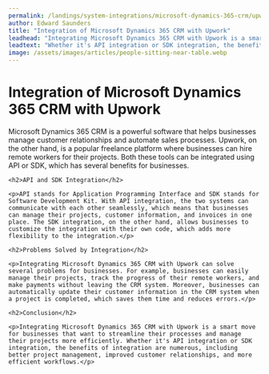 ```yaml
---
permalink: /landings/system-integrations/microsoft-dynamics-365-crm/upwork
author: Edward Saunders
title: "Integration of Microsoft Dynamics 365 CRM with Upwork"
leadhead: "Integrating Microsoft Dynamics 365 CRM with Upwork is a smart move for businesses that want to streamline their processes and manage their projects more efficiently"
leadtext: "Whether it's API integration or SDK integration, the benefits of integration are numerous, including better project management, improved customer relationships, and more efficient workflows."
image: /assets/images/articles/people-sitting-near-table.webp
---
```

<div class="arttext">	<h1>Integration of Microsoft Dynamics 365 CRM with Upwork</h1>
	<p>Microsoft Dynamics 365 CRM is a powerful software that helps businesses manage customer relationships and automate sales processes. Upwork, on the other hand, is a popular freelance platform where businesses can hire remote workers for their projects. Both these tools can be integrated using API or SDK, which has several benefits for businesses.</p>

	<h2>API and SDK Integration</h2>

	<p>API stands for Application Programming Interface and SDK stands for Software Development Kit. With API integration, the two systems can communicate with each other seamlessly, which means that businesses can manage their projects, customer information, and invoices in one place. The SDK integration, on the other hand, allows businesses to customize the integration with their own code, which adds more flexibility to the integration.</p>

	<h2>Problems Solved by Integration</h2>

	<p>Integrating Microsoft Dynamics 365 CRM with Upwork can solve several problems for businesses. For example, businesses can easily manage their projects, track the progress of their remote workers, and make payments without leaving the CRM system. Moreover, businesses can automatically update their customer information in the CRM system when a project is completed, which saves them time and reduces errors.</p>

	<h2>Conclusion</h2>

	<p>Integrating Microsoft Dynamics 365 CRM with Upwork is a smart move for businesses that want to streamline their processes and manage their projects more efficiently. Whether it's API integration or SDK integration, the benefits of integration are numerous, including better project management, improved customer relationships, and more efficient workflows.</p>
</div>